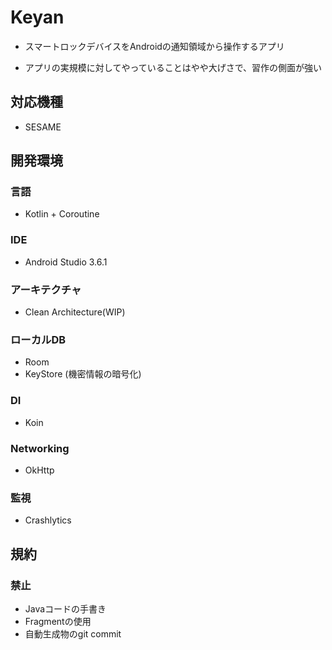 # Keyan

- スマートロックデバイスをAndroidの通知領域から操作するアプリ

- アプリの実規模に対してやっていることはやや大げさで、習作の側面が強い

## 対応機種

- SESAME

## 開発環境

### 言語

- Kotlin + Coroutine

### IDE

- Android Studio 3.6.1

### アーキテクチャ
- Clean Architecture(WIP)

### ローカルDB
- Room
- KeyStore (機密情報の暗号化)

### DI
- Koin

### Networking
- OkHttp

### 監視

- Crashlytics

## 規約

<!--### ブランチ戦略-->

<!--- master-->
<!--- develop-->
<!--- feature/xxx-->

### 禁止

- Javaコードの手書き
- Fragmentの使用
- 自動生成物のgit commit


